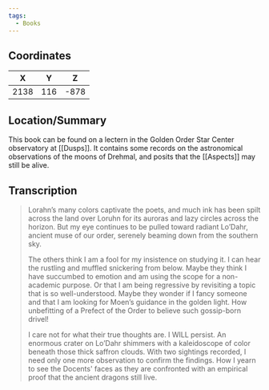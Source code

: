 ```yaml
---
tags:
  - Books
---
```


## Coordinates
| **X** | **Y** | **Z** |
| :---: | :---: | :---: |
| 2138  |  116  | -878  |

## Location/Summary
This book can be found on a lectern in the Golden Order Star Center observatory at [[Dusps]]. It contains some records on the astronomical observations of the moons of Drehmal, and posits that the [[Aspects]] may still be alive.

## Transcription
> Lorahn’s many colors captivate the poets, and much ink has been spilt across the land over Loruhn for its auroras and lazy circles across the horizon. But my eye continues to be pulled toward radiant Lo’Dahr, ancient muse of our order, serenely beaming down from the southern sky.
>
> The others think I am a fool for my insistence on studying it. I can hear the rustling and muffled snickering from below. Maybe they think I have succumbed to emotion and  am using the scope for a non-academic purpose. Or that I am being regressive by revisiting a topic that is so well-understood. Maybe they wonder if I fancy someone and that I am looking for Moen’s guidance in the golden light. How unbefitting of a Prefect of the Order to believe such gossip-born drivel!
>
> I care not for what their true thoughts are. I WILL persist.  An enormous crater on Lo’Dahr shimmers with a kaleidoscope of color beneath those thick saffron clouds. With two sightings recorded, I need only one more observation to confirm the findings. How I yearn to see the Docents' faces as they are confronted with an empirical proof that the ancient dragons still live.

